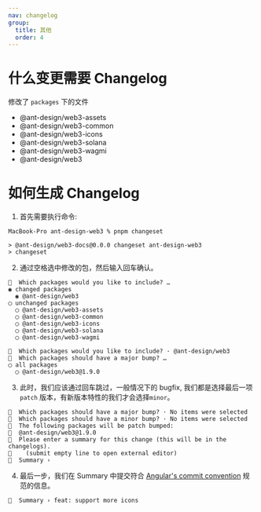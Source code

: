 ```yaml
---
nav: changelog
group:
  title: 其他
  order: 4
---
```


# 什么变更需要 Changelog

修改了 `packages` 下的文件

- @ant-design/web3-assets
- @ant-design/web3-common
- @ant-design/web3-icons
- @ant-design/web3-solana
- @ant-design/web3-wagmi
- @ant-design/web3

# 如何生成 Changelog

1. 首先需要执行命令:

<NormalCommand command="changeset"></NormalCommand>

```
MacBook-Pro ant-design-web3 % pnpm changeset

> @ant-design/web3-docs@0.0.0 changeset ant-design-web3
> changeset
```

2. 通过空格选中修改的包，然后输入回车确认。

```
🦋  Which packages would you like to include? …
◉ changed packages
  ◉ @ant-design/web3
◯ unchanged packages
  ◯ @ant-design/web3-assets
  ◯ @ant-design/web3-common
  ◯ @ant-design/web3-icons
  ◯ @ant-design/web3-solana
  ◯ @ant-design/web3-wagmi
```

```
🦋  Which packages would you like to include? · @ant-design/web3
🦋  Which packages should have a major bump? …
◯ all packages
  ◯ @ant-design/web3@1.9.0
```

3. 此时，我们应该通过回车跳过，一般情况下的 bugfix, 我们都是选择最后一项`patch` 版本，有新版本特性的我们才会选择`minor`。

```
🦋  Which packages should have a major bump? · No items were selected
🦋  Which packages should have a minor bump? · No items were selected
🦋  The following packages will be patch bumped:
🦋  @ant-design/web3@1.9.0
🦋  Please enter a summary for this change (this will be in the changelogs).
🦋    (submit empty line to open external editor)
🦋  Summary ›
```

4. 最后一步，我们在 Summary 中提交符合 [Angular's commit convention](https://github.com/conventional-changelog/conventional-changelog/tree/master/packages/conventional-changelog-angular) 规范的信息。

```
🦋  Summary › feat: support more icons
```
